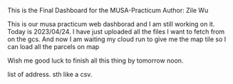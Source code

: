 This is the Final Dashboard for the MUSA-Practicum 
Author: Zile Wu

This is our musa practicum web dashborad and I am still working on it.
Today is 2023/04/24.
I have just uploaded all the files I want to fetch from on the gcs.
And now I am waiting my cloud run to give me the map tile so I can load all the parcels on map

Wish me good luck to finish all this thing by tomorrow noon.

list of address. sth like a csv.

